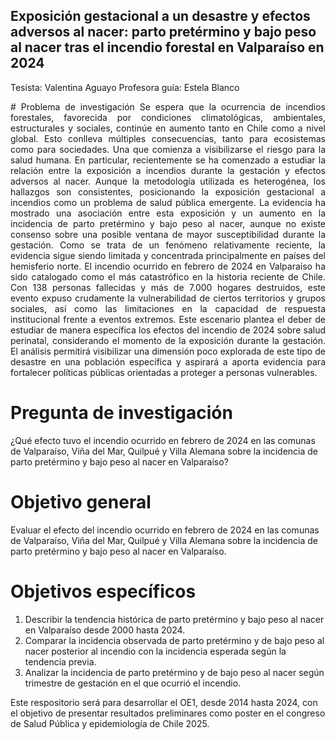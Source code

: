 ## Exposición gestacional a un desastre y efectos adversos al nacer: parto pretérmino y bajo peso al nacer tras el incendio forestal en Valparaíso en 2024

Tesista: Valentina Aguayo
Profesora guía: Estela Blanco

<p align="justify">
# Problema de investigación
Se espera que la ocurrencia de incendios forestales, favorecida por condiciones climatológicas, ambientales, estructurales y sociales, continúe en aumento tanto en Chile como a nivel global. Esto conlleva múltiples consecuencias, tanto para ecosistemas como para sociedades. Una que comienza a visibilizarse el riesgo para la salud humana. En particular, recientemente se ha comenzado a estudiar la relación entre la exposición a incendios durante la gestación y efectos adversos al nacer. Aunque la metodología utilizada es heterogénea, los hallazgos son consistentes, posicionando la exposición gestacional a incendios como un problema de salud pública emergente. La evidencia ha mostrado una asociación entre esta exposición y un aumento en la incidencia de parto pretérmino y bajo peso al nacer, aunque no existe consenso sobre una posible ventana de mayor susceptibilidad durante la gestación. Como se trata de un fenómeno relativamente reciente, la evidencia sigue siendo limitada y concentrada principalmente en países del hemisferio norte. 
El incendio ocurrido en febrero de 2024 en Valparaíso ha sido catalogado como el más catastrófico en la historia reciente de Chile. Con 138 personas fallecidas y más de 7.000 hogares destruidos, este evento expuso crudamente la vulnerabilidad de ciertos territorios y grupos sociales, así como las limitaciones en la capacidad de respuesta institucional frente a eventos extremos. Este escenario plantea el deber de estudiar de manera específica los efectos del incendio de 2024 sobre salud perinatal, considerando el momento de la exposición durante la gestación. El análisis permitirá visibilizar una dimensión poco explorada de este tipo de desastre en una población específica y aspirará a aporta evidencia para fortalecer políticas públicas orientadas a proteger a personas vulnerables. 
</p>

# Pregunta de investigación
¿Qué efecto tuvo el incendio ocurrido en febrero de 2024 en las comunas de Valparaíso, Viña del Mar, Quilpué y Villa Alemana sobre la incidencia de parto pretérmino y bajo peso al nacer en Valparaíso? 

# Objetivo general 
Evaluar el efecto del incendio ocurrido en febrero de 2024 en las comunas de Valparaíso, Viña del Mar, Quilpué y Villa Alemana sobre la incidencia de parto pretérmino y bajo peso al nacer en Valparaíso.

# Objetivos específicos
1. Describir la tendencia histórica de parto pretérmino y bajo peso al nacer en Valparaíso desde 2000 hasta 2024.
2. Comparar la incidencia observada de parto pretérmino y de bajo peso al nacer posterior al incendio con la incidencia esperada según la tendencia previa.
3. Analizar la incidencia de parto pretérmino y de bajo peso al nacer según trimestre de gestación en el que ocurrió el incendio. 




Este respositorio será para desarrollar el OE1, desde 2014 hasta 2024, con el objetivo de presentar resultados preliminares como poster en el congreso de Salud Pública y epidemiología de Chile 2025. 
